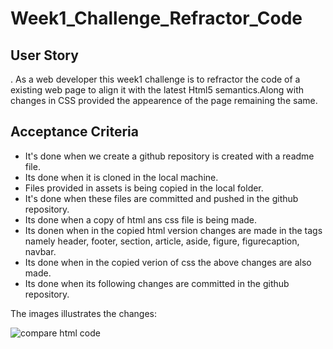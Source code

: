 # Week1_Challenge_Refractor_Code

## User Story
. As a web developer this week1 challenge is to refractor the code of a existing web page to align it with the latest Html5 semantics.Along with changes in CSS provided the appearence of the page remaining the same.

## Acceptance Criteria

* It's done when we create a github repository is created with a readme file.
* Its done when it is cloned in the local machine.
* Files provided in assets is being copied in the local folder.
* It's done when these files are committed and pushed in the github repository.
* Its done when a copy of html ans css file is being made.
* Its donen when in the copied html version changes are made in the tags namely header, footer, section, article, aside, figure, figurecaption, navbar.
* Its done when in the copied verion of css the above changes are also made.
* Its done when its following changes are committed in the github repository.

The images illustrates the changes:

![compare html code](https://github.com/Sahanaroy1/week1_challenge_refractor_code/assets/127791384/cc3b9657-1111-403c-bd51-2e19b084b4a8)


